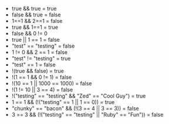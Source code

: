 - true && true = true
- false && true = false
- 1==1 && 2==1 = false
- true && 1==1 = true
- false && 0 != 0
- true || 1 == 1 = false
- "test" == "testing" = false
- 1 != 0 && 2 == 1 = false
- "test" != "testing" = true
- "test" == 1 = false
- !(true && false) = true
- !(1 == 1 && 0 != 1) = false
- !(10 == 1 || 1000 == 1000) = false
- !(1 != 10 || 3 == 4) = false
- !("testing" == "testing" && "Zed" == "Cool Guy") = true
- 1 == 1 && (!("testing" == 1 || 1 == 0)) = true
- "chunky" == "bacon" && (!(3 == 4 || 3 == 3)) = false
- 3 == 3 && (!("testing" == "testing" || "Ruby" == "Fun")) = false
